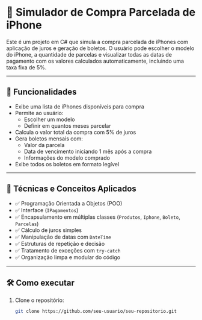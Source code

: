 # 📱 Simulador de Compra Parcelada de iPhone

Este é um projeto em C# que simula a compra parcelada de iPhones com aplicação de juros e geração de boletos. O usuário pode escolher o modelo do iPhone, a quantidade de parcelas e visualizar todas as datas de pagamento com os valores calculados automaticamente, incluindo uma taxa fixa de 5%.

---

## 🚀 Funcionalidades

- Exibe uma lista de iPhones disponíveis para compra
- Permite ao usuário:
  - Escolher um modelo
  - Definir em quantos meses parcelar
- Calcula o valor total da compra com 5% de juros
- Gera boletos mensais com:
  - Valor da parcela
  - Data de vencimento iniciando 1 mês após a compra
  - Informações do modelo comprado
- Exibe todos os boletos em formato legível

---

## 🧠 Técnicas e Conceitos Aplicados

- ✅ Programação Orientada a Objetos (POO)
- ✅ Interface (`IPagamentos`)
- ✅ Encapsulamento em múltiplas classes (`Produtos`, `Iphone`, `Boleto`, `Parcelas`)
- ✅ Cálculo de juros simples
- ✅ Manipulação de datas com `DateTime`
- ✅ Estruturas de repetição e decisão
- ✅ Tratamento de exceções com `try-catch`
- ✅ Organização limpa e modular do código

---

## 🛠️ Como executar

1. Clone o repositório:
   ```bash
   git clone https://github.com/seu-usuario/seu-repositorio.git


